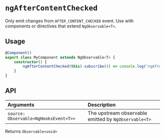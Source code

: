 # `ngAfterContentChecked`

Only emit changes from `AFTER_CONTENT_CHECKED` event. Use with components or directives that extend `NgObservable<T>`.

## Usage

```typescript
@Component()
export class MyComponent extends NgObservable<T> {
    constructor() {
        ngAfterContentChecked(this).subscribe(() => console.log("ngAfterContentChecked fired!"))
    }
}
```

## API

| Arguments                             | Description                                          |
| :------------------------------------ | :--------------------------------------------------- |
| `source: Observable<NgHooksEvent<T>>` | The upstream observable emitted by `NgObservable<T>` |

Returns `Observable<void>`
